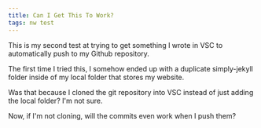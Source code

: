 ```yaml
---
title: Can I Get This To Work? 
tags: nw test
---
```


This is my second test at trying to get something I wrote in VSC to automatically push to my Github repository.

The first time I tried this, I somehow ended up with a duplicate simply-jekyll folder inside of my local folder that stores my website. 

Was that because I cloned the git repository into VSC instead of just adding the local folder? I'm not sure. 

Now, if I'm not cloning, will the commits even work when I push them? 
